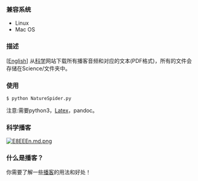 ### 兼容系统 
- Linux 
- Mac OS

### 描述 
[[English](./README.md)] 从[科学](https://www.sciencemag.org/)网站下载所有播客音频和对应的文本(PDF格式)，所有的文件会存储在Science/文件夹中。

### 使用 
	$ python NatureSpider.py

注意:需要python3，[Latex](https://blog.csdn.net/Shieber/article/details/88751683)，pandoc。

### 科学播客 
[![E8EEEn.md.png](https://s2.ax1x.com/2019/04/30/E8EEEn.md.png)](https://imgchr.com/i/E8EEEn)

### 什么是播客？ 
你需要了解一些[播客](https://baike.baidu.com/item/%E6%92%AD%E5%AE%A2/202513)的用法和好处！

